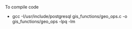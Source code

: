 To  compile code

- gcc -I/usr/include/postgresql gis_functions/geo_ops.c -o gis_functions/geo_ops -lpq -lm